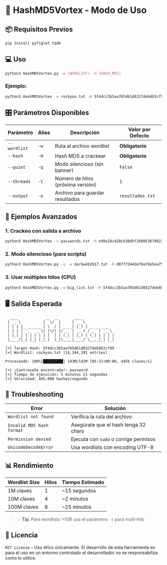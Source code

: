 # 🚀 HashMD5Vortex - Modo de Uso

## 📦 Requisitos Previos
```bash
pip install pyfiglet tqdm
```
## 💻 Uso
```bash
python3 HashMD5Vortex.py -w [WORDLIST] -H [HASH_MD5]
```

### Ejemplo:
```bash
python3 HashMD5Vortex -w rockyou.txt -H 5f4dcc3b5aa765d61d8327deb882cf99
```

## 🎛️ Parámetros Disponibles
| Parámetro       | Alias | Descripción                              | Valor por Defecto |
|-----------------|-------|------------------------------------------|-------------------|
| `--wordlist`    | `-w`  | Ruta al archivo wordlist                 | **Obligatorio**   |
| `--hash`        | `-H`  | Hash MD5 a crackear                      | **Obligatorio**   |
| `--quiet`       | `-q`  | Modo silencioso (sin banner)             | `False`           |
| `--threads`     | `-t`  | Número de hilos (próxima versión)        | `1`               |
| `--output`      | `-o`  | Archivo para guardar resultados          | `resultados.txt`  |

## 📌 Ejemplos Avanzados

### 1. Crackeo con salida a archivo
```bash
python3 HashMD5Vortex -w passwords.txt -H e99a18c428cb38d5f260853678922e03 -o cracked.txt
```

### 2. Modo silencioso (para scripts)
```bash
python3 HashMD5Vortex.py -q -w darkweb2017.txt -H d077f244def8a70e5ea758bd8352fcd8
```

### 3. Usar múltiples hilos (CPU)
```bash
python3 HashMD5Vortex.py -w big_list.txt -H 5f4dcc3b5aa765d61d8327deb882cf99 -t 4
```

## 🖥️ Salida Esperada
```plaintext
  ____            __  __       ____              
 |  _ \          |  \/  |     |  _ \             
 | | | |_ __ ___ | \  / | __ _| |_) | __ _ _ __  
 | | | | '_ ` _ \| |\/| |/ _` |  _ < / _` | '_ \ 
 | |_| | | | | | | |  | | (_| | |_) | (_| | | | |
 |____/|_| |_| |_|_|  |_|\__,_|____/ \__,_|_| |_|

[+] Target Hash: 5f4dcc3b5aa765d61d8327deb882cf99
[+] Wordlist: rockyou.txt (14,344,391 entries)

Procesando: 100%|█████████| 143M/143M [05:21<00:00, 445k claves/s]

[+] ¡Contraseña encontrada!: password
[+] Tiempo de ejecución: 5 minutos 21 segundos
[+] Velocidad: 445,000 hashes/segundo
```

## 🚨 Troubleshooting
| Error                          | Solución                              |
|--------------------------------|---------------------------------------|
| `Wordlist not found`           | Verifica la ruta del archivo          |
| `Invalid MD5 hash format`      | Asegúrate que el hash tenga 32 chars  |
| `Permission denied`            | Ejecuta con `sudo` o corrige permisos|
| `UnicodeDecodeError`           | Usa wordlists con encoding UTF-8      |

## 📊 Rendimiento
| Wordlist Size | Hilos | Tiempo Estimado |
|---------------|-------|-----------------|
| 1M claves     | 1     | ~15 segundos    |
| 10M claves    | 4     | ~2 minutos      |
| 100M claves   | 8     | ~25 minutos     |

> 💡 **Tip**: Para wordlists >1GB usa el parámetro `-t` para multi-hilo

## 📜 Licencia
`MIT License` - Uso ético únicamente. El desarrollo de esta herramienta es para el uso en un entorno controlado el desarrollador no se responsabiliza como lo utilice.
